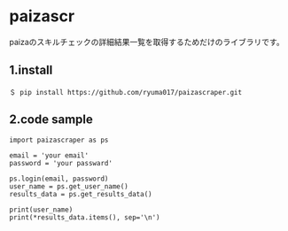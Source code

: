 # paizascr
paizaのスキルチェックの詳細結果一覧を取得するためだけのライブラリです。


## 1.install
    ＄ pip install https://github.com/ryuma017/paizascraper.git

## 2.code sample
    import paizascraper as ps

    email = 'your email'
    password = 'your passward'

    ps.login(email, password)
    user_name = ps.get_user_name()
    results_data = ps.get_results_data()

    print(user_name)
    print(*results_data.items(), sep='\n')
